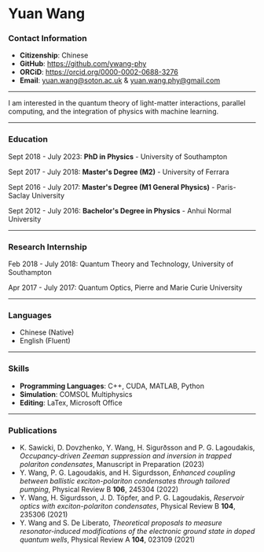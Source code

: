 # Yuan Wang

### Contact Information
- **Citizenship**: Chinese
- **GitHub**: <a href="https://github.com/ywang-phy" style="color:black">https://github.com/ywang-phy</a>
- **ORCiD**: <a href="https://orcid.org/0000-0002-0688-3276" style="color:black">https://orcid.org/0000-0002-0688-3276</a>
- **Email**: <a href="mailto:yuan.wang@soton.ac.uk" style="color:black">yuan.wang@soton.ac.uk</a> & <a href="mailto:yuan.wang.phy@gmail.com" style="color:black">yuan.wang.phy@gmail.com</a>

---

I am interested in the quantum theory of light-matter interactions, parallel computing, and the integration of physics with machine learning.

---

### Education

Sept 2018 - July 2023: **PhD in Physics** - University of Southampton

Sept 2017 - July 2018: **Master's Degree (M2)** - University of Ferrara

Sept 2016 - July 2017: **Master's Degree (M1 General Physics)** - Paris-Saclay University

Sept 2012 - July 2016: **Bachelor's Degree in Physics** - Anhui Normal University

---

### Research Internship

Feb 2018 - July 2018: Quantum Theory and Technology, University of Southampton

Apr 2017 - July 2017: Quantum Optics, Pierre and Marie Curie University

---

### Languages

- Chinese (Native)
- English (Fluent)

---

### Skills

- **Programming Languages**: C++, CUDA, MATLAB, Python
- **Simulation**: COMSOL Multiphysics
- **Editing**: LaTex, Microsoft Office

---

### Publications
- K. Sawicki, D. Dovzhenko, Y. Wang, H. Sigurðsson and P. G. Lagoudakis, *Occupancy-driven Zeeman suppression and inversion in trapped polariton condensates*, Manuscript in Preparation (2023)
- Y. Wang, P. G. Lagoudakis, and H. Sigurdsson, *Enhanced coupling between ballistic exciton-polariton condensates through tailored pumping*, Physical Review B **106**, 245304 (2022)
- Y. Wang, H. Sigurdsson, J. D. Töpfer, and P. G. Lagoudakis, *Reservoir optics with exciton-polariton condensates*, Physical Review B **104**, 235306 (2021)
- Y. Wang and S. De Liberato, *Theoretical proposals to measure resonator-induced modifications of the electronic ground state in doped quantum wells*, Physical Review A **104**, 023109 (2021)
